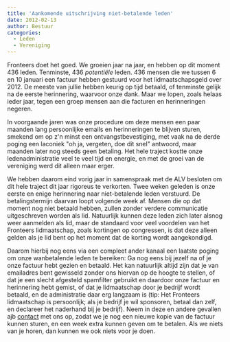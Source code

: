 ```yaml
---
title: 'Aankomende uitschrijving niet-betalende leden'
date: 2012-02-13
author: Bestuur
categories:
  - Leden
  - Vereniging
---
```


Fronteers doet het goed. We groeien jaar na jaar, en hebben op dit moment 436 leden. Tenminste, 436 _potentiële_ leden. 436 mensen die we tussen 6 en 10 januari een factuur hebben gestuurd voor het lidmaatschapsgeld over 2012. De meeste van jullie hebben keurig op tijd betaald, of tenminste gelijk na de eerste herinnering, waarvoor onze dank. Maar we lopen, zoals helaas ieder jaar, tegen een groep mensen aan die facturen en herinneringen negeren.

In voorgaande jaren was onze procedure om deze mensen een paar maanden lang persoonlijke emails en herinneringen te blijven sturen, smekend om op z'n minst een ontvangstbevestiging, met vaak na de derde poging een laconiek "oh ja, vergeten, doe dit snel" antwoord, maar maanden later nog steeds geen betaling. Het hele traject kostte onze ledenadministratie veel te veel tijd en energie, en met de groei van de vereniging werd dit alleen maar erger.

We hebben daarom eind vorig jaar in samenspraak met de ALV besloten om dit hele traject dit jaar rigoreus te verkorten. Twee weken geleden is onze eerste en enige herinnering naar niet-betalende leden verstuurd. De betalingstermijn daarvan loopt volgende week af. Mensen die op dat moment nog niet betaald hebben, zullen zonder verdere communicatie uitgeschreven worden als lid. Natuurlijk kunnen deze leden zich later alsnog weer aanmelden als lid, maar de standaard voor veel voordelen van het Fronteers lidmaatschap, zoals kortingen op congressen, is dat deze alleen gelden als je lid bent op het moment dat de korting wordt aangekondigd.

Daarom hierbij nog eens via een compleet ander kanaal een laatste poging om onze wanbetalende leden te bereiken: Ga nog eens bij jezelf na of je onze factuur hebt gezien en betaald. Het kan natuurlijk altijd zijn dat je van emailadres bent gewisseld zonder ons hiervan op de hoogte te stellen, of dat je een slecht afgesteld spamfilter gebruikt en daardoor onze factuur en herinnering hebt gemist, of dat je lidmaatschap door je bedrijf wordt betaald, en de administratie daar erg langzaam is (tip: Het Fronteers lidmaatschap is persoonlijk; als je bedrijf je wil sponsoren, betaal dan zelf, en declareer het naderhand bij je bedrijf). Neem in deze en andere gevallen ajb [contact](/contact) met ons op, zodat we je nog een nieuwe kopie van de factuur kunnen sturen, en een week extra kunnen geven om te betalen. Als we niets van je horen, dan kunnen we ook niets voor je doen.
